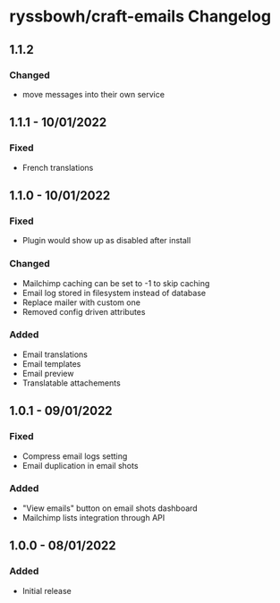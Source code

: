 # ryssbowh/craft-emails Changelog

## 1.1.2

### Changed
- move messages into their own service

## 1.1.1 - 10/01/2022

### Fixed
- French translations

## 1.1.0 - 10/01/2022

### Fixed
- Plugin would show up as disabled after install

### Changed
- Mailchimp caching can be set to -1 to skip caching
- Email log stored in filesystem instead of database
- Replace mailer with custom one
- Removed config driven attributes

### Added
- Email translations
- Email templates
- Email preview
- Translatable attachements

## 1.0.1 - 09/01/2022

### Fixed
- Compress email logs setting
- Email duplication in email shots

### Added
- "View emails" button on email shots dashboard
- Mailchimp lists integration through API

## 1.0.0 - 08/01/2022

### Added
- Initial release